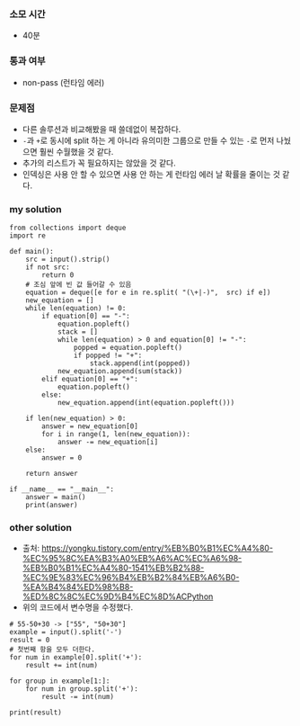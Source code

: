 ### 소모 시간
- 40분

### 통과 여부
- non-pass (런타임 에러)

### 문제점
- 다른 솔루션과 비교해봤을 때 쓸데없이 복잡하다.
- `-`과 `+`로 동시에 split 하는 게 아니라 유의미한 그룹으로 만들 수 있는 `-`로 먼저 나눴으면 훨씬 수월했을 것 같다.
- 추가의 리스트가 꼭 필요하지는 않았을 것 같다.
- 인덱싱은 사용 안 할 수 있으면 사용 안 하는 게 런타임 에러 날 확률을 줄이는 것 같다.

### my solution
```
from collections import deque
import re

def main():
    src = input().strip()
    if not src:
        return 0
    # 조심 앞에 빈 값 들어갈 수 있음
    equation = deque([e for e in re.split( "(\+|-)",  src) if e])
    new_equation = []
    while len(equation) != 0:
        if equation[0] == "-":
            equation.popleft()
            stack = []
            while len(equation) > 0 and equation[0] != "-":
                popped = equation.popleft()
                if popped != "+":
                    stack.append(int(popped))
            new_equation.append(sum(stack))
        elif equation[0] == "+":
            equation.popleft()
        else:
            new_equation.append(int(equation.popleft()))
    
    if len(new_equation) > 0:
        answer = new_equation[0]
        for i in range(1, len(new_equation)):
            answer -= new_equation[i]
    else:
        answer = 0

    return answer

if __name__ == "__main__":
    answer = main()
    print(answer)
```

### other solution
- 출처: https://yongku.tistory.com/entry/%EB%B0%B1%EC%A4%80-%EC%95%8C%EA%B3%A0%EB%A6%AC%EC%A6%98-%EB%B0%B1%EC%A4%80-1541%EB%B2%88-%EC%9E%83%EC%96%B4%EB%B2%84%EB%A6%B0-%EA%B4%84%ED%98%B8-%ED%8C%8C%EC%9D%B4%EC%8D%ACPython
- 위의 코드에서 변수명을 수정했다.
```
# 55-50+30 -> ["55", "50+30"]
example = input().split('-')
result = 0
# 첫번째 항을 모두 더한다.
for num in example[0].split('+'):
    result += int(num)

for group in example[1:]:
    for num in group.split('+'):
        result -= int(num)

print(result)
```